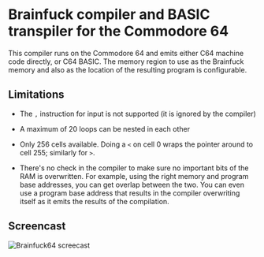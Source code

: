 Brainfuck compiler and BASIC transpiler for the Commodore 64
============================================================

This compiler runs on the Commodore 64 and emits either C64 machine
code directly, or C64 BASIC. The memory region to use as the Brainfuck
memory and also as the location of the resulting program is
configurable.


Limitations
-----------

* The `,` instruction for input is not supported (it is ignored by the
  compiler)
  
* A maximum of 20 loops can be nested in each other

* Only 256 cells available. Doing a `<` on cell 0 wraps the pointer
  around to cell 255; similarly for `>`.

* There's no check in the compiler to make sure no important bits of
  the RAM is overwritten. For example, using the right memory and
  program base addresses, you can get overlap between the two. You can
  even use a program base address that results in the compiler
  overwriting itself as it emits the results of the compilation.

Screencast
----------
![Brainfuck64 screecast](http://i.imgur.com/FEvHMHb.gif)
